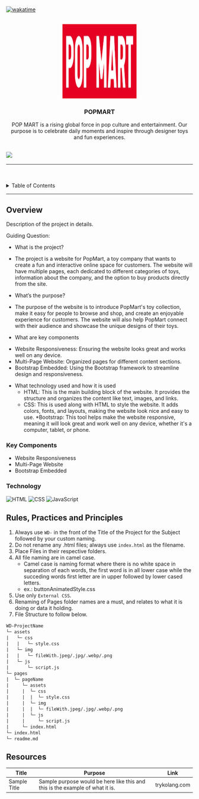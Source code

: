 <a name="readme-top">

<br/>

[![wakatime](https://wakatime.com/badge/user/f74285d8-2630-4480-a969-3a8736d4b8e2/project/4ef9f9cf-a711-45d3-a042-e3c60dd81dc7.svg)](https://wakatime.com/badge/user/f74285d8-2630-4480-a969-3a8736d4b8e2/project/4ef9f9cf-a711-45d3-a042-e3c60dd81dc7)

<br />
<div align="center">
  <a href="https://github.com/zyx-0314/">
  <!-- TODO: If you want to add logo or banner you can add it here -->
    <img src="./assets/img/POPMARTLOGO.png" alt="POPMART" width="200" height="200">
  </a>
<!-- TODO: Change Title to the name of the title of your Project -->
  <h3 align="center">POPMART</h3>
</div>
<!-- TODO: Make a short description -->
<div align="center">
  POP MART is a rising global force in pop culture and entertainment. Our purpose is to celebrate daily moments and inspire through designer toys and fun experiences.
</div>

<br />

<!-- TODO: Change the zyx-0314 into your github username  -->
<!-- TODO: Change the WD-Template-Project into the same name of your folder -->
![](https://visit-counter.vercel.app/counter.png?page=zyx-0314/WD-Template-Project)

---

<br />
<br />

<!-- TODO: If you want to add more layers for your readme -->
<details>
  <summary>Table of Contents</summary>
  <ol>
    <li>
      <a href="#overview">Overview</a>
      <ol>
        <li>
          <a href="#key-components">Key Components</a>
        </li>
        <li>
          <a href="#technology">Technology</a>
        </li>
      </ol>
    </li>
    <li>
      <a href="#rule,-practices-and-principles">Rules, Practices and Principles</a>
    </li>
    <li>
      <a href="#resources">Resources</a>
    </li>
  </ol>
</details>

---

## Overview

<!-- TODO: To be changed -->
<!-- The following are just sample -->
Description of the project in details.

Guiding Question:
  - What is the project?
   * The project is a website for PopMart, a toy company that wants to create a fun and interactive online space for customers. The website will have multiple pages, each dedicated to different categories of toys, information about the company, and the option to buy products directly from the site.

  - What’s the purpose?
   * The purpose of the website is to introduce PopMart's toy collection, make it easy for people to browse and shop, and create an enjoyable experience for customers. The website will also help PopMart connect with their audience and showcase the unique designs of their toys.

  - What are key components
* Website Responsiveness: Ensuring the website looks great and works well on any device.
* Multi-Page Website: Organized pages for different content sections.
* Bootstrap Embedded: Using the Bootstrap framework to streamline design and responsiveness.
  
 - What technology used and how it is used
   * HTML: This is the main building block of the website. It provides the structure and organizes the content like text, images, and links.
   * CSS: This is used along with HTML to style the website. It adds colors, fonts, and layouts, making the website look nice and easy to use.
   *Bootstrap: This tool helps make the website responsive, meaning it will look great and work well on any device, whether it's a computer, tablet, or phone.

### Key Components
<!-- TODO: List of Key Components -->
<!-- The following are just sample -->
- Website Responsiveness
- Multi-Page Website
- Bootstrap Embedded

### Technology
<!-- TODO: List of Technology Used -->
![HTML](https://img.shields.io/badge/HTML-E34F26?style=for-the-badge&logo=html5&logoColor=white)
![CSS](https://img.shields.io/badge/CSS-1572B6?style=for-the-badge&logo=css3&logoColor=white)
![JavaScript](https://img.shields.io/badge/JavaScript-F7DF1E?style=for-the-badge&logo=javascript&logoColor=white)

## Rules, Practices and Principles
1. Always use `WD-` in the front of the Title of the Project for the Subject followed by your custom naming.
2. Do not rename any .html files; always use `index.html` as the filename.
3. Place Files in their respective folders.
4. All file naming are in camel case.
   - Camel case is naming format where there is no white space in separation of each words, the first word is in all lower case while the succeding words first letter are in upper followed by lower cased letters.
   - ex.: buttonAnimatedStyle.css
5. Use only `External CSS`.
6. Renaming of Pages folder names are a must, and relates to what it is doing or data it holding.
7. File Structure to follow below.

```
WD-ProjectName
└─ assets
|   └─ css
|   |   └─ style.css
|   └─ img
|   |   └─ fileWith.jpeg/.jpg/.webp/.png
|   └─ js
|       └─ script.js
└─ pages
|  └─ pageName
|     └─ assets
|     |  └─ css
|     |  |  └─ style.css
|     |  └─ img
|     |  |  └─ fileWith.jpeg/.jpg/.webp/.png
|     |  └─ js
|     |     └─ script.js
|     └─ index.html
└─ index.html
└─ readme.md
```

## Resources

<!-- TODO: Add References -->
| Title | Purpose | Link |
|-|-|-|
| Sample Title | Sample purpose would be here like this and this is the example of what it is. | trykolang.com |

